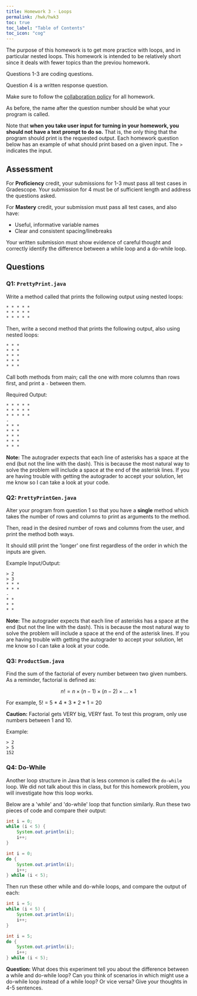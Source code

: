 ```yaml
---
title: Homework 3 - Loops
permalink: /hwk/hwk3
toc: true
toc_label: "Table of Contents"
toc_icon: "cog"
---
```


The purpose of this homework is to get more practice with loops, and in particular nested loops. This homework is intended to be relatively short since it deals with fewer topics than the previou homework.

Questions 1-3 are coding questions.

Question 4 is a written response question.

Make sure to follow the [collaboration policy][collab] for all homework.

As before, the name after the question number should be what your program is called. 

Note that **when you take user input for turning in your homework, you should not have a text prompt to do so.** That is, the only thing that the program should print is the requested output. Each homework question below has an example of what should print based on a given input. The `>` indicates the input. 

## Assessment

For **Proficiency** credit, your submissions for 1-3 must pass all test cases in Gradescope. Your submission for 4 must be of sufficient length and address the questions asked.

For **Mastery** credit, your submission must pass all test cases, and also have:

- Useful, informative variable names 
- Clear and consistent spacing/linebreaks

Your written submission must show evidence of careful thought and correctly identify the difference between a while loop and a do-while loop. 

[collab]: https://alackles.github.io/CMSC-150-WT-23/syllabus/#collaboration-and-plagiarism

## Questions


### Q1: `PrettyPrint.java`

Write a method called that prints the following output using nested loops:

```
* * * * *
* * * * *
* * * * *
```

Then, write a second method that prints the following output, also using nested loops:

```
* * *
* * *
* * *
* * *
* * *
```

Call both methods from main; call the one with more columns than rows first, and print a `-` between them.

Required Output:

```
* * * * *
* * * * *
* * * * *
-
* * *
* * *
* * *
* * *
* * *
```

**Note:** The autograder expects that each line of asterisks has a space at the end (but not the line with the dash). This is because the most natural way to solve the problem will include a space at the end of the asterisk lines. If you are having trouble with getting the autograder to accept your solution, let me know so I can take a look at your code.

### Q2: `PrettyPrintGen.java`

Alter your program from question 1 so that you have a **single** method which takes the number of rows and columns to print as arguments to the method. 

Then, read in the desired number of rows and columns from the user, and print the method both ways. 

It should still print the 'longer' one first regardless of the order in which the inputs are given.

Example Input/Output:

```
> 2
> 3
* * *
* * *
-
* *
* *
* *
```

**Note:** The autograder expects that each line of asterisks has a space at the end (but not the line with the dash). This is because the most natural way to solve the problem will include a space at the end of the asterisk lines. If you are having trouble with getting the autograder to accept your solution, let me know so I can take a look at your code.

### Q3: `ProductSum.java`

Find the sum of the factorial of every number between two given numbers. As a reminder, factorial is defined as:

$$n! = n \times (n-1) \times (n-2) \times ... \times 1$$

For example, 5! = 5 * 4 * 3 * 2 * 1  = 20

**Caution:** Factorial gets VERY big, VERY fast. To test this program, only use numbers between 1 and 10. 

Example:

```
> 2
> 5
152
```

### Q4: Do-While

Another loop structure in Java that is less common is called the `do-while` loop. We did not talk about this in class, but for this homework problem, you will investigate how this loop works. 

Below are a 'while' and 'do-while' loop that function similarly. Run these two pieces of code and compare their output:

```java
int i = 0;
while (i < 5) {
    System.out.println(i);
    i++;
}
```

```java
int i = 0;
do {
    System.out.println(i);
    i++;
} while (i < 5);
```

Then run these other while and do-while loops, and compare the output of each:

```java
int i = 5;
while (i < 5) {
    System.out.println(i);
    i++;
}
```

```java
int i = 5;
do {
    System.out.println(i);
    i++;
} while (i < 5);
```

**Question:** What does this experiment tell you about the difference between a while and do-while loop? Can you think of scenarios in which might use a do-while loop instead of a while loop? Or vice versa? Give your thoughts in 4-5 sentences.

[collab]: https://alackles.github.io/CMSC-150-WT-23/syllabus/#collaboration-and-plagiarism